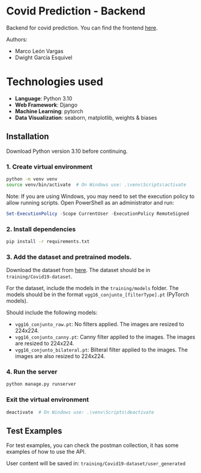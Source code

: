 # Covid Prediction - Backend

Backend for covid prediction. You can find the frontend [here](https://github.com/mtlv99/covid-app).

Authors:
- Marco León Vargas
- Dwight García Esquivel

# Technologies used
- **Language**: Python 3.10
- **Web Framework**: Django
- **Machine Learning**: pytorch
- **Data Visualization**: seaborn, matplotlib, weights & biases

## Installation

Download Python version 3.10 before continuing.

### 1. Create virtual environment

```bash
python -m venv venv
source venv/bin/activate  # On Windows use: .\venv\Scripts\activate
```

Note: If you are using Windows, you may need to set the execution policy to allow running scripts. Open PowerShell as an administrator and run:

```powershell
Set-ExecutionPolicy -Scope CurrentUser -ExecutionPolicy RemoteSigned
```

### 2. Install dependencies

```bash
pip install -r requirements.txt
```

### 3. Add the dataset and pretrained models.

Download the dataset from [here](https://www.kaggle.com/datasets/pranavraikokte/covid19-image-dataset). The dataset should be in `training/Covid19-dataset`.

For the dataset, include the models in the `training/models` folder. The models should be in the format `vgg16_conjunto_[filterType].pt` (PyTorch models).

Should include the following models:
- `vgg16_conjunto_raw.pt`: No filters applied. The images are resized to 224x224.
- `vgg16_conjunto_canny.pt`: Canny filter applied to the images. The images are resized to 224x224.
- `vgg16_conjunto_bilateral.pt`: Bilteral filter applied to the images. The images are also resized to 224x224.


### 4. Run the server

```bash
python manage.py runserver
```


### Exit the virtual environment

```bash
deactivate  # On Windows use: .\venv\Scripts\deactivate
```

## Test Examples

For test examples, you can check the postman collection, it has some examples of how to use the API.

User content will be saved in: `training/Covid19-dataset/user_generated`